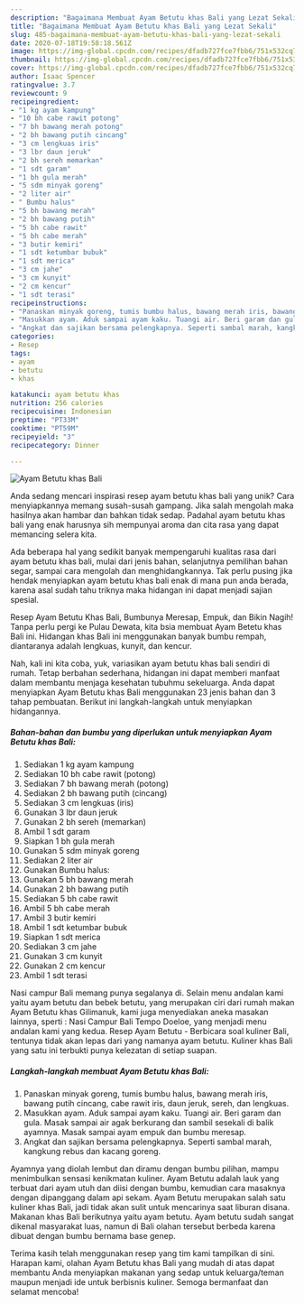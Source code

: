 ```yaml
---
description: "Bagaimana Membuat Ayam Betutu khas Bali yang Lezat Sekali"
title: "Bagaimana Membuat Ayam Betutu khas Bali yang Lezat Sekali"
slug: 485-bagaimana-membuat-ayam-betutu-khas-bali-yang-lezat-sekali
date: 2020-07-18T19:58:18.561Z
image: https://img-global.cpcdn.com/recipes/dfadb727fce7fbb6/751x532cq70/ayam-betutu-khas-bali-foto-resep-utama.jpg
thumbnail: https://img-global.cpcdn.com/recipes/dfadb727fce7fbb6/751x532cq70/ayam-betutu-khas-bali-foto-resep-utama.jpg
cover: https://img-global.cpcdn.com/recipes/dfadb727fce7fbb6/751x532cq70/ayam-betutu-khas-bali-foto-resep-utama.jpg
author: Isaac Spencer
ratingvalue: 3.7
reviewcount: 9
recipeingredient:
- "1 kg ayam kampung"
- "10 bh cabe rawit potong"
- "7 bh bawang merah potong"
- "2 bh bawang putih cincang"
- "3 cm lengkuas iris"
- "3 lbr daun jeruk"
- "2 bh sereh memarkan"
- "1 sdt garam"
- "1 bh gula merah"
- "5 sdm minyak goreng"
- "2 liter air"
- " Bumbu halus"
- "5 bh bawang merah"
- "2 bh bawang putih"
- "5 bh cabe rawit"
- "5 bh cabe merah"
- "3 butir kemiri"
- "1 sdt ketumbar bubuk"
- "1 sdt merica"
- "3 cm jahe"
- "3 cm kunyit"
- "2 cm kencur"
- "1 sdt terasi"
recipeinstructions:
- "Panaskan minyak goreng, tumis bumbu halus, bawang merah iris, bawang putih cincang, cabe rawit iris, daun jeruk, sereh, dan lengkuas."
- "Masukkan ayam. Aduk sampai ayam kaku. Tuangi air. Beri garam dan gula. Masak sampai air agak berkurang dan sambil sesekali di balik ayamnya. Masak sampai ayam empuk dan bumbu meresap."
- "Angkat dan sajikan bersama pelengkapnya. Seperti sambal marah, kangkung rebus dan kacang goreng."
categories:
- Resep
tags:
- ayam
- betutu
- khas

katakunci: ayam betutu khas 
nutrition: 256 calories
recipecuisine: Indonesian
preptime: "PT33M"
cooktime: "PT59M"
recipeyield: "3"
recipecategory: Dinner

---
```



![Ayam Betutu khas Bali](https://img-global.cpcdn.com/recipes/dfadb727fce7fbb6/751x532cq70/ayam-betutu-khas-bali-foto-resep-utama.jpg)

Anda sedang mencari inspirasi resep ayam betutu khas bali yang unik? Cara menyiapkannya memang susah-susah gampang. Jika salah mengolah maka hasilnya akan hambar dan bahkan tidak sedap. Padahal ayam betutu khas bali yang enak harusnya sih mempunyai aroma dan cita rasa yang dapat memancing selera kita.

Ada beberapa hal yang sedikit banyak mempengaruhi kualitas rasa dari ayam betutu khas bali, mulai dari jenis bahan, selanjutnya pemilihan bahan segar, sampai cara mengolah dan menghidangkannya. Tak perlu pusing jika hendak menyiapkan ayam betutu khas bali enak di mana pun anda berada, karena asal sudah tahu triknya maka hidangan ini dapat menjadi sajian spesial.

Resep Ayam Betutu Khas Bali, Bumbunya Meresap, Empuk, dan Bikin Nagih! Tanpa perlu pergi ke Pulau Dewata, kita bsia membuat Ayam Betetu khas Bali ini. Hidangan khas Bali ini menggunakan banyak bumbu rempah, diantaranya adalah lengkuas, kunyit, dan kencur.


Nah, kali ini kita coba, yuk, variasikan ayam betutu khas bali sendiri di rumah. Tetap berbahan sederhana, hidangan ini dapat memberi manfaat dalam membantu menjaga kesehatan tubuhmu sekeluarga. Anda dapat menyiapkan Ayam Betutu khas Bali menggunakan 23 jenis bahan dan 3 tahap pembuatan. Berikut ini langkah-langkah untuk menyiapkan hidangannya.

<!--inarticleads1-->

##### Bahan-bahan dan bumbu yang diperlukan untuk menyiapkan Ayam Betutu khas Bali:

1. Sediakan 1 kg ayam kampung
1. Sediakan 10 bh cabe rawit (potong)
1. Sediakan 7 bh bawang merah (potong)
1. Sediakan 2 bh bawang putih (cincang)
1. Sediakan 3 cm lengkuas (iris)
1. Gunakan 3 lbr daun jeruk
1. Gunakan 2 bh sereh (memarkan)
1. Ambil 1 sdt garam
1. Siapkan 1 bh gula merah
1. Gunakan 5 sdm minyak goreng
1. Sediakan 2 liter air
1. Gunakan  Bumbu halus:
1. Gunakan 5 bh bawang merah
1. Gunakan 2 bh bawang putih
1. Sediakan 5 bh cabe rawit
1. Ambil 5 bh cabe merah
1. Ambil 3 butir kemiri
1. Ambil 1 sdt ketumbar bubuk
1. Siapkan 1 sdt merica
1. Sediakan 3 cm jahe
1. Gunakan 3 cm kunyit
1. Gunakan 2 cm kencur
1. Ambil 1 sdt terasi


Nasi campur Bali memang punya segalanya di. Selain menu andalan kami yaitu ayam betutu dan bebek betutu, yang merupakan ciri dari rumah makan Ayam Betutu khas Gilimanuk, kami juga menyediakan aneka masakan lainnya, sperti : Nasi Campur Bali Tempo Doeloe, yang menjadi menu andalan kami yang kedua. Resep Ayam Betutu - Berbicara soal kuliner Bali, tentunya tidak akan lepas dari yang namanya ayam betutu. Kuliner khas Bali yang satu ini terbukti punya kelezatan di setiap suapan. 

<!--inarticleads2-->

##### Langkah-langkah membuat Ayam Betutu khas Bali:

1. Panaskan minyak goreng, tumis bumbu halus, bawang merah iris, bawang putih cincang, cabe rawit iris, daun jeruk, sereh, dan lengkuas.
1. Masukkan ayam. Aduk sampai ayam kaku. Tuangi air. Beri garam dan gula. Masak sampai air agak berkurang dan sambil sesekali di balik ayamnya. Masak sampai ayam empuk dan bumbu meresap.
1. Angkat dan sajikan bersama pelengkapnya. Seperti sambal marah, kangkung rebus dan kacang goreng.


Ayamnya yang diolah lembut dan diramu dengan bumbu pilihan, mampu menimbulkan sensasi kenikmatan kuliner. Ayam Betutu adalah lauk yang terbuat dari ayam utuh dan diisi dengan bumbu, kemudian cara masaknya dengan dipanggang dalam api sekam. Ayam Betutu merupakan salah satu kuliner khas Bali, jadi tidak akan sulit untuk mencarinya saat liburan disana. Makanan khas Bali berikutnya yaitu ayam betutu. Ayam betutu sudah sangat dikenal masyarakat luas, namun di Bali olahan tersebut berbeda karena dibuat dengan bumbu bernama base genep. 

Terima kasih telah menggunakan resep yang tim kami tampilkan di sini. Harapan kami, olahan Ayam Betutu khas Bali yang mudah di atas dapat membantu Anda menyiapkan makanan yang sedap untuk keluarga/teman maupun menjadi ide untuk berbisnis kuliner. Semoga bermanfaat dan selamat mencoba!
